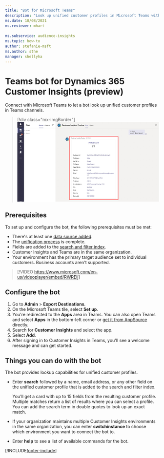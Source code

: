 ```yaml
---
title: "Bot for Microsoft Teams"
description: "Look up unified customer profiles in Microsoft Teams with the help of a bot."
ms.date: 10/08/2021
ms.reviewer: mhart

ms.subservice: audience-insights
ms.topic: how-to
author: stefanie-msft
ms.author: sthe
manager: shellyha
---
```


# Teams bot for Dynamics 365 Customer Insights (preview)

Connect with Microsoft Teams to let a bot look up unified customer profiles in Teams channels.

> [!div class="mx-imgBorder"]
> ![Teams bot showing a customer record.](media/teams-bot.png "Teams bot showing a customer record")

## Prerequisites

To set up and configure the bot, the following prerequisites must be met:

- There's at least one [data source added](data-sources.md).
- The [unification process](data-unification.md) is complete.
- Fields are added to the [search and filter index](search-filter-index.md).
- Customer Insights and Teams are in the same organization.
- Your environment has the primary target audience set to individual customers. Business accounts aren't supported.


> [!VIDEO https://www.microsoft.com/en-us/videoplayer/embed/RWRElj]

## Configure the bot

1. Go to **Admin** > **Export Destinations**.
1. On the Microsoft Teams tile, select **Set up**.
1. You're redirected to the **Apps** area in Teams. You can also open Teams and select **Apps** in the bottom-left corner or [get it from AppSource](https://go.microsoft.com/fwlink/?linkid=2124104) directly.
1. Search for **Customer Insights** and select the app.
1. Select **Add**.
1. After signing in to Customer Insights in Teams, you'll see a welcome message and can get started.

## Things you can do with the bot

The bot provides lookup capabilities for unified customer profiles.

- Enter **search** followed by a name, email address, or any other field on the unified customer profile that is added to the search and filter index.

  You'll get a card with up to 15 fields from the resulting customer profile. Multiple matches return a list of results where you can select a profile. You can add the search term in double quotes to look up an exact match.

- If your organization maintains multiple Customer Insights environments in the same organization, you can enter **switchinstance** to choose which environment you want to connect the bot to.

- Enter **help** to see a list of available commands for the bot.  


[!INCLUDE[footer-include](../includes/footer-banner.md)]
